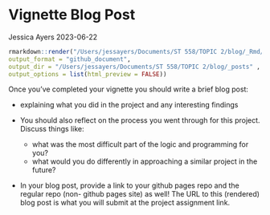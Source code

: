 Vignette Blog Post
================
Jessica Ayers
2023-06-22

``` r
rmarkdown::render("/Users/jessayers/Documents/ST 558/TOPIC 2/blog/_Rmd/2023-06-22-my-new-blog-post.Rmd",
output_format = "github_document",  
output_dir = "/Users/jessayers/Documents/ST 558/TOPIC 2/blog/_posts" ,
output_options = list(html_preview = FALSE))
```

Once you’ve completed your vignette you should write a brief blog post:

- explaining what you did in the project and any interesting findings

- You should also reflect on the process you went through for this
  project. Discuss things like:

  - what was the most difficult part of the logic and programming for
    you?
  - what would you do differently in approaching a similar project in
    the future?

- In your blog post, provide a link to your github pages repo and the
  regular repo (non- github pages site) as well! The URL to this
  (rendered) blog post is what you will submit at the project assignment
  link.
